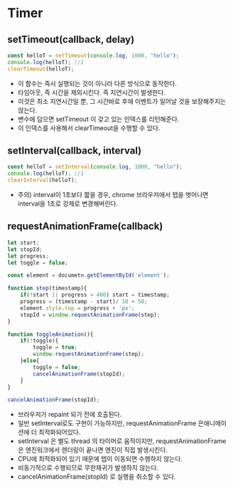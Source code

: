 # Timer



## setTimeout(callback, delay)

```javascript
const helloT = setTimeout(console.log, 1000, "hello");
console.log(helloT); //1
clearTimeout(helloT);
```

- 이 함수는 즉시 실행되는 것이 아니라 다른 방식으로 동작한다. 
- 타임아웃, 즉 시간을 제외시킨다.  즉 지연시간이 발생한다.
- 이것은 최소 지연시간일 뿐, 그 시간바로 후에 이벤트가 일어날 것을 보장해주지는 않는다.
- 변수에 담으면 setTimeout 이 갖고 있는 인덱스를 리턴해준다.
- 이 인덱스를 사용해서 clearTimeout을 수행할 수 있다.



## setInterval(callback, interval)

```javascript
const helloT = setInterval(console.log, 1000, "hello");
console.log(helloT); //1
clearInterval(helloT);
```

- 주의) interval이 1초보다 짧을 경우, chrome 브라우저에서 탭을 벗어나면 interval을 1초로 강제로 변경해버린다.



## requestAnimationFrame(callback)

```javascript
let start;
let stopId;
let progress;
let toggle = false;

const element = documetn.getElementById('element');

function step(timestamp){
    if(!start || progress > 400) start = timestamp;
    progress = (timestamp - start)/ 10 + 50;
    element.style.top = progress + 'px';
    stopId = window.requestAnimationFrame(step);
}

function toggleAnimation(){
    if(!toggle){
        toggle = true;
        window.requestAnimationFrame(step);
    }else{
        toggle = false;
        cancelAnimationFrame(stopId);
    }
}

cancelAnimationFrame(stopId);
```

- 브라우저가 repaint 되기 전에 호출된다.
- 일반 setInterval로도 구현이 가능하지만, requestAnimationFrame 은애니메이션에 더 최적화되어있다. 
- setInterval 은 별도 thread 의 타이머로 움직이지만, requestAnimationFrame은 엔진워크에서 렌더링이 끝나면 엔진이 직접 발생시킨다.
- CPU에 최적화되어 있기 때문에 탭이 이동되면  수행하지 않는다. 
- 비동기적으로 수행되므로 무한재귀가 발생하지 않는다.
- cancelAnimationFrame(stopId) 로 실행을 취소할 수 있다. 